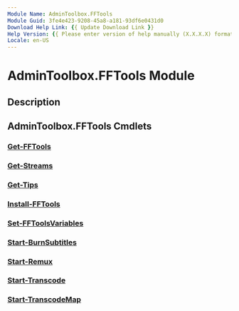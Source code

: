 ```yaml
---
Module Name: AdminToolbox.FFTools
Module Guid: 3fe4e423-9208-45a8-a181-93df6e0431d0
Download Help Link: {{ Update Download Link }}
Help Version: {{ Please enter version of help manually (X.X.X.X) format }}
Locale: en-US
---
```


# AdminToolbox.FFTools Module
## Description


## AdminToolbox.FFTools Cmdlets
### [Get-FFTools](Get-FFTools.md)


### [Get-Streams](Get-Streams.md)


### [Get-Tips](Get-Tips.md)


### [Install-FFTools](Install-FFTools.md)


### [Set-FFToolsVariables](Set-FFToolsVariables.md)


### [Start-BurnSubtitles](Start-BurnSubtitles.md)


### [Start-Remux](Start-Remux.md)


### [Start-Transcode](Start-Transcode.md)


### [Start-TranscodeMap](Start-TranscodeMap.md)



